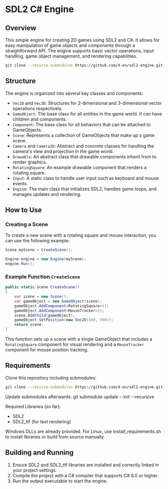 
# SDL2 C# Engine

## Overview
This simple engine for creating 2D games using SDL2 and C#. It allows for easy manipulation of game objects and components through a straightforward API. The engine supports basic vector operations, input handling, game object management, and rendering capabilities.

```bash
git clone --recurse-submodules https://github.com/4-en/sdl2-engine.git
```

## Structure
The engine is organized into several key classes and components:

- `Vec2D` and `Vec3D`: Structures for 2-dimensional and 3-dimensional vector operations respectively.
- `GameObject`: The base class for all entities in the game world. It can have children and components.
- `Component`: The base class for all behaviors that can be attached to GameObjects.
- `Scene`: Represents a collection of GameObjects that make up a game scene.
- `Camera` and `Camera2D`: Abstract and concrete classes for handling the camera's view and projection in the game world.
- `Drawable`: An abstract class that drawable components inherit from to render graphics.
- `RotatingSquare`: An example drawable component that renders a rotating square.
- `Input`: A static class to handle user input such as keyboard and mouse events.
- `Engine`: The main class that initializes SDL2, handles game loops, and manages updates and rendering.

## How to Use

### Creating a Scene

To create a new scene with a rotating square and mouse interaction, you can use the following example:

```csharp
Scene myScene = CreateScene();

Engine engine = new Engine(myScene);
engine.Run();
```

### Example Function `CreateScene`

```csharp
public static Scene CreateScene()
{
    var scene = new Scene();
    var gameObject = new GameObject(scene);
    gameObject.AddComponent<RotatingSquare>();
    gameObject.AddComponent<MouseTracker>();
    scene.AddChild(gameObject);
    gameObject.SetPosition(new Vec2D(500, 500));
    return scene;
}
```

This function sets up a scene with a single GameObject that includes a `RotatingSquare` component for visual rendering and a `MouseTracker` component for mouse position tracking.

## Requirements
Clone this repository including submodules:
```bash
git clone --recurse-submodules https://github.com/4-en/sdl2-engine.git
```

Update submodules afterwards:
git submodule update --init --recursive

Required Libraries (so far):
- SDL2
- SDL2_ttf (for text rendering)

Windows DLLs are already provided.
For Linux, use install_requirements.sh to install libraries or build from source manually.

## Building and Running
1. Ensure SDL2 and SDL2_ttf libraries are installed and correctly linked in your project settings.
2. Compile the project with a C# compiler that supports C# 8.0 or higher.
3. Run the output executable to start the engine.

